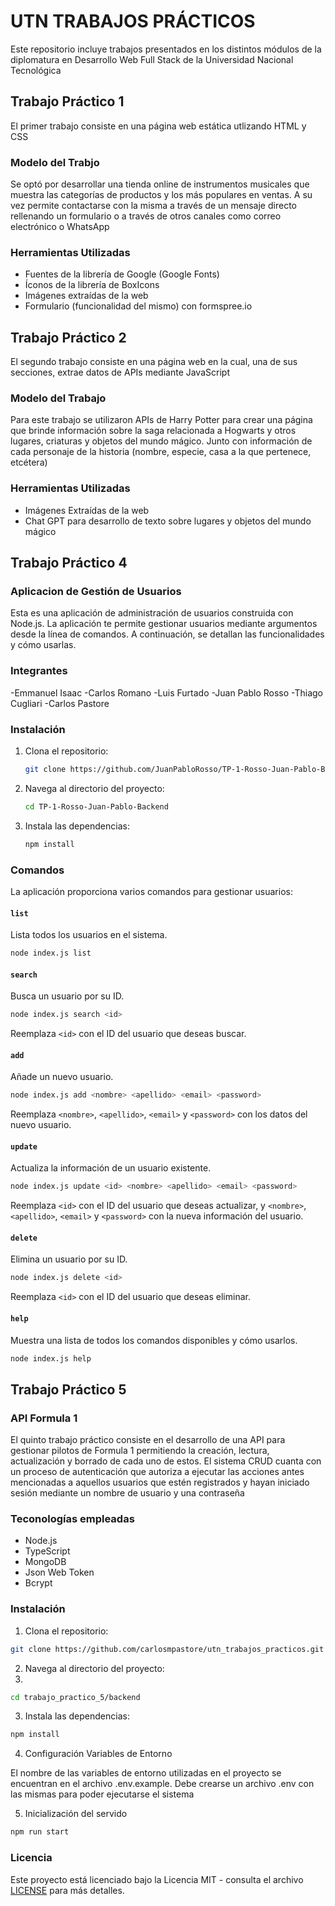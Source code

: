 # UTN TRABAJOS PRÁCTICOS

Este repositorio incluye trabajos presentados en los distintos módulos de la diplomatura en Desarrollo Web Full Stack de la Universidad Nacional Tecnológica

## Trabajo Práctico 1

El primer trabajo consiste en una página web estática utlizando HTML y CSS

### Modelo del Trabjo

Se optó por desarrollar una tienda online de instrumentos musicales que muestra las categorías de productos y los más populares en ventas. A su vez permite contactarse con la misma a través de un mensaje directo rellenando un formulario o a través de otros canales como correo electrónico o WhatsApp

### Herramientas Utilizadas

- Fuentes de la librería de Google (Google Fonts)
- Íconos de la librería de BoxIcons
- Imágenes extraídas de la web
- Formulario (funcionalidad del mismo) con formspree.io


## Trabajo Práctico 2

El segundo trabajo consiste en una página web en la cual, una de sus secciones, extrae datos de APIs mediante JavaScript

### Modelo del Trabajo

Para este trabajo se utilizaron APIs de Harry Potter para crear una página que brinde información sobre la saga relacionada a Hogwarts y otros lugares, criaturas y objetos del mundo mágico. Junto con información de cada personaje de la historia (nombre, especie, casa a la que pertenece, etcétera)

### Herramientas Utilizadas

- Imágenes Extraídas de la web
- Chat GPT para desarrollo de texto sobre lugares y objetos del mundo mágico


## Trabajo Práctico 4

### Aplicacion de Gestión de Usuarios

Esta es una aplicación de administración de usuarios construida con Node.js. La aplicación te permite gestionar usuarios mediante argumentos desde la línea de comandos. A continuación, se detallan las funcionalidades y cómo usarlas.

### Integrantes

-Emmanuel Isaac
-Carlos Romano
-Luis Furtado
-Juan Pablo Rosso
-Thiago Cugliari
-Carlos Pastore

### Instalación

1. Clona el repositorio:

    ```bash
    git clone https://github.com/JuanPabloRosso/TP-1-Rosso-Juan-Pablo-Backend.git
    ```

2. Navega al directorio del proyecto:

    ```bash
    cd TP-1-Rosso-Juan-Pablo-Backend

    ```

3. Instala las dependencias:

    ```bash
    npm install
    ```

### Comandos

La aplicación proporciona varios comandos para gestionar usuarios:

#### `list`

Lista todos los usuarios en el sistema.

```bash
node index.js list
```

#### `search`

Busca un usuario por su ID.

```bash
node index.js search <id>
```

Reemplaza `<id>` con el ID del usuario que deseas buscar.

#### `add`

Añade un nuevo usuario.

```bash
node index.js add <nombre> <apellido> <email> <password>
```

Reemplaza `<nombre>`, `<apellido>`, `<email>` y `<password>` con los datos del nuevo usuario.

#### `update`

Actualiza la información de un usuario existente.

```bash
node index.js update <id> <nombre> <apellido> <email> <password>
```

Reemplaza `<id>` con el ID del usuario que deseas actualizar, y `<nombre>`, `<apellido>`, `<email>` y `<password>` con la nueva información del usuario.

#### `delete`

Elimina un usuario por su ID.

```bash
node index.js delete <id>
```

Reemplaza `<id>` con el ID del usuario que deseas eliminar.

#### `help`

Muestra una lista de todos los comandos disponibles y cómo usarlos.

```bash
node index.js help
```


## Trabajo Práctico 5

### API Formula 1

El quinto trabajo práctico consiste en el desarrollo de una API para gestionar pilotos de Formula 1 permitiendo la creación, lectura, actualización y borrado de cada uno de estos. El sistema CRUD cuanta con un proceso de autenticación que autoriza a ejecutar las acciones antes mencionadas a aquellos usuarios que estén registrados y hayan iniciado sesión mediante un nombre de usuario y una contraseña

### Teconologías empleadas

- Node.js
- TypeScript
- MongoDB
- Json Web Token
- Bcrypt

### Instalación



1. Clona el repositorio:

```bash
git clone https://github.com/carlosmpastore/utn_trabajos_practicos.git  
```

2. Navega al directorio del proyecto:
3. 
```bash 
cd trabajo_practico_5/backend
```

3. Instala las dependencias:

```bash
npm install
```

4. Configuración Variables de Entorno

El nombre de las variables de entorno utilizadas en el proyecto se encuentran en el archivo .env.example. Debe crearse un archivo .env con las mismas para poder ejecutarse el sistema


5. Inicialización del servido

```bash 
npm run start
```


### Licencia

Este proyecto está licenciado bajo la Licencia MIT - consulta el archivo [LICENSE](LICENSE) para más detalles.
